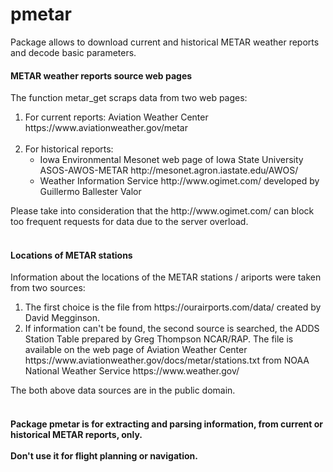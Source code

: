
# pmetar
Package allows to download current and historical METAR weather reports and decode basic parameters.

<h4><b>METAR weather reports source web pages</b></h4>
<p>The function metar_get scraps data from two web pages:<br>
<ol>
<li>For current reports: Aviation Weather Center https://www.aviationweather.gov/metar</li><br>
<li>For historical reports: <br>
<ul>
<li>Iowa Environmental Mesonet web page of Iowa State University
ASOS-AWOS-METAR http://mesonet.agron.iastate.edu/AWOS/</li>
<li>Weather Information Service http://www.ogimet.com/ developed by Guillermo Ballester Valor</li>
</ul></ol>
Please take into consideration that the http://www.ogimet.com/ can block too frequent requests for data due to the server overload. <br>
<br><h4><b>Locations of METAR stations</b></h4>
<p>Information about the locations of the METAR stations / ariports were taken from two sources:<br>
<ol>
<li> The first choice is the file from https://ourairports.com/data/ created by David Megginson.</li>
<li> If information can't be found, the second source is searched, the ADDS Station Table prepared by Greg Thompson NCAR/RAP. The file is available on the web page of Aviation Weather Center https://www.aviationweather.gov/docs/metar/stations.txt 
from NOAA National Weather Service https://www.weather.gov/</li>
</ol>
The both above data sources are in the public domain.
<br><br>
<h4><b>Package pmetar is for extracting and parsing information, from current or historical METAR reports, only.
<br><br>
Don't use it for flight planning or navigation.</b></h4>
